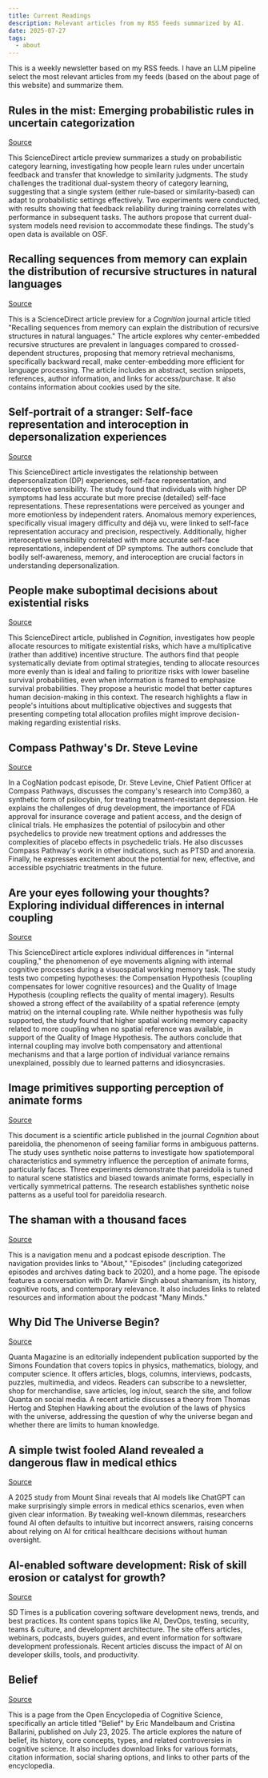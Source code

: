 ```yaml
---
title: Current Readings
description: Relevant articles from my RSS feeds summarized by AI.
date: 2025-07-27
tags:
  - about
---
```


This is a weekly newsletter based on my RSS feeds. I have an LLM pipeline select the most relevant articles from my feeds (based on the about page of this website) and summarize them. 


## Rules in the mist: Emerging probabilistic rules in uncertain categorization

[Source](https://www.sciencedirect.com/science/article/pii/S0010027725002045?dgcid=rss_sd_all)

This ScienceDirect article preview summarizes a study on probabilistic category learning, investigating how people learn rules under uncertain feedback and transfer that knowledge to similarity judgments. The study challenges the traditional dual-system theory of category learning, suggesting that a single system (either rule-based or similarity-based) can adapt to probabilistic settings effectively. Two experiments were conducted, with results showing that feedback reliability during training correlates with performance in subsequent tasks. The authors propose that current dual-system models need revision to accommodate these findings. The study's open data is available on OSF.

## Recalling sequences from memory can explain the distribution of recursive structures in natural languages

[Source](https://www.sciencedirect.com/science/article/pii/S0010027725001842?dgcid=rss_sd_all)

This is a ScienceDirect article preview for a *Cognition* journal article titled "Recalling sequences from memory can explain the distribution of recursive structures in natural languages." The article explores why center-embedded recursive structures are prevalent in languages compared to crossed-dependent structures, proposing that memory retrieval mechanisms, specifically backward recall, make center-embedding more efficient for language processing. The article includes an abstract, section snippets, references, author information, and links for access/purchase. It also contains information about cookies used by the site.

## Self-portrait of a stranger: Self-face representation and interoception in depersonalization experiences

[Source](https://www.sciencedirect.com/science/article/pii/S001002772500201X?dgcid=rss_sd_all)

This ScienceDirect article investigates the relationship between depersonalization (DP) experiences, self-face representation, and interoceptive sensibility.  The study found that individuals with higher DP symptoms had less accurate but more precise (detailed) self-face representations. These representations were perceived as younger and more emotionless by independent raters. Anomalous memory experiences, specifically visual imagery difficulty and déjà vu, were linked to self-face representation accuracy and precision, respectively. Additionally, higher interoceptive sensibility correlated with more accurate self-face representations, independent of DP symptoms. The authors conclude that bodily self-awareness, memory, and interoception are crucial factors in understanding depersonalization.

## People make suboptimal decisions about existential risks

[Source](https://www.sciencedirect.com/science/article/pii/S0010027725001568?dgcid=rss_sd_all)

This ScienceDirect article, published in *Cognition*, investigates how people allocate resources to mitigate existential risks, which have a multiplicative (rather than additive) incentive structure.  The authors find that people systematically deviate from optimal strategies, tending to allocate resources more evenly than is ideal and failing to prioritize risks with lower baseline survival probabilities, even when information is framed to emphasize survival probabilities.  They propose a heuristic model that better captures human decision-making in this context.  The research highlights a flaw in people's intuitions about multiplicative objectives and suggests that presenting competing total allocation profiles might improve decision-making regarding existential risks.

## Compass Pathway's Dr. Steve Levine

[Source](https://zencastr.com/z/BDHZ_uQu)

In a CogNation podcast episode, Dr. Steve Levine, Chief Patient Officer at Compass Pathways, discusses the company's research into Comp360, a synthetic form of psilocybin, for treating treatment-resistant depression. He explains the challenges of drug development, the importance of FDA approval for insurance coverage and patient access, and the design of clinical trials. He emphasizes the potential of psilocybin and other psychedelics to provide new treatment options and addresses the complexities of placebo effects in psychedelic trials. He also discusses Compass Pathway's work in other indications, such as PTSD and anorexia. Finally, he expresses excitement about the potential for new, effective, and accessible psychiatric treatments in the future.

## Are your eyes following your thoughts? Exploring individual differences in internal coupling

[Source](https://www.sciencedirect.com/science/article/pii/S0010027725002070?dgcid=rss_sd_all)

This ScienceDirect article explores individual differences in "internal coupling," the phenomenon of eye movements aligning with internal cognitive processes during a visuospatial working memory task. The study tests two competing hypotheses: the Compensation Hypothesis (coupling compensates for lower cognitive resources) and the Quality of Image Hypothesis (coupling reflects the quality of mental imagery). Results showed a strong effect of the availability of a spatial reference (empty matrix) on the internal coupling rate. While neither hypothesis was fully supported, the study found that higher spatial working memory capacity related to more coupling when no spatial reference was available, in support of the Quality of Image Hypothesis. The authors conclude that internal coupling may involve both compensatory and attentional mechanisms and that a large portion of individual variance remains unexplained, possibly due to learned patterns and idiosyncrasies.

## Image primitives supporting perception of animate forms

[Source](https://www.sciencedirect.com/science/article/pii/S0010027725001982?dgcid=rss_sd_all)

This document is a scientific article published in the journal *Cognition* about pareidolia, the phenomenon of seeing familiar forms in ambiguous patterns. The study uses synthetic noise patterns to investigate how spatiotemporal characteristics and symmetry influence the perception of animate forms, particularly faces. Three experiments demonstrate that pareidolia is tuned to natural scene statistics and biased towards animate forms, especially in vertically symmetrical patterns. The research establishes synthetic noise patterns as a useful tool for pareidolia research.

## The shaman with a thousand faces

[Source](https://manyminds.libsyn.com/the-shaman-with-a-thousand-faces)

This is a navigation menu and a podcast episode description. The navigation provides links to "About," "Episodes" (including categorized episodes and archives dating back to 2020), and a home page. The episode features a conversation with Dr. Manvir Singh about shamanism, its history, cognitive roots, and contemporary relevance. It also includes links to related resources and information about the podcast "Many Minds."

## Why Did The Universe Begin?

[Source](https://www.quantamagazine.org/why-did-the-universe-begin-20250724/)

Quanta Magazine is an editorially independent publication supported by the Simons Foundation that covers topics in physics, mathematics, biology, and computer science. It offers articles, blogs, columns, interviews, podcasts, puzzles, multimedia, and videos. Readers can subscribe to a newsletter, shop for merchandise, save articles, log in/out, search the site, and follow Quanta on social media. A recent article discusses a theory from Thomas Hertog and Stephen Hawking about the evolution of the laws of physics with the universe, addressing the question of why the universe began and whether there are limits to human knowledge.

## A simple twist fooled AIand revealed a dangerous flaw in medical ethics

[Source](https://www.sciencedaily.com/releases/2025/07/250723045711.htm)

A 2025 study from Mount Sinai reveals that AI models like ChatGPT can make surprisingly simple errors in medical ethics scenarios, even when given clear information. By tweaking well-known dilemmas, researchers found AI often defaults to intuitive but incorrect answers, raising concerns about relying on AI for critical healthcare decisions without human oversight.

## AI-enabled software development: Risk of skill erosion or catalyst for growth?

[Source](https://sdtimes.com/ai/ai-enabled-software-development-risk-of-skill-erosion-or-catalyst-for-growth/)

SD Times is a publication covering software development news, trends, and best practices. Its content spans topics like AI, DevOps, testing, security, teams & culture, and development architecture. The site offers articles, webinars, podcasts, buyers guides, and event information for software development professionals. Recent articles discuss the impact of AI on developer skills, tools, and productivity.

## Belief

[Source](https://oecs.mit.edu/pub/1bjy1ebl)

This is a page from the Open Encyclopedia of Cognitive Science, specifically an article titled "Belief" by Eric Mandelbaum and Cristina Ballarini, published on July 23, 2025. The article explores the nature of belief, its history, core concepts, types, and related controversies in cognitive science. It also includes download links for various formats, citation information, social sharing options, and links to other parts of the encyclopedia.

